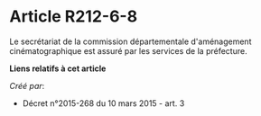 # Article R212-6-8

Le secrétariat de la commission départementale d'aménagement cinématographique est assuré par les services de la préfecture.

**Liens relatifs à cet article**

_Créé par_:

  - Décret n°2015-268 du 10 mars 2015 - art. 3

